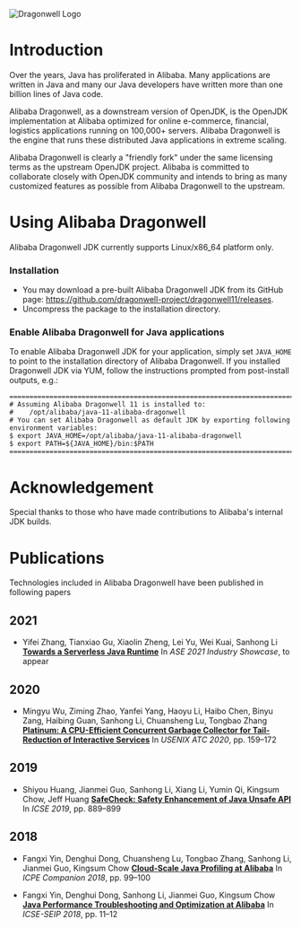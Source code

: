 ![Dragonwell Logo](https://raw.githubusercontent.com/wiki/dragonwell-project/dragonwell8/images/dragonwell_std_txt_horiz.png)

# Introduction

Over the years, Java has proliferated in Alibaba. Many applications are written in Java and many our Java developers have written more than one billion lines of Java code.

Alibaba Dragonwell, as a downstream version of OpenJDK, is the OpenJDK implementation at Alibaba optimized for online e-commerce, financial, logistics applications running on 100,000+ servers. Alibaba Dragonwell is the engine that runs these distributed Java applications in extreme scaling.

Alibaba Dragonwell is clearly a "friendly fork" under the same licensing terms as the upstream OpenJDK project. Alibaba is committed to collaborate closely with OpenJDK community and intends to bring as many customized features as possible from Alibaba Dragonwell to the upstream.

# Using Alibaba Dragonwell

Alibaba Dragonwell JDK currently supports Linux/x86_64 platform only.

### Installation

* You may download a pre-built Alibaba Dragonwell JDK from its GitHub page:
https://github.com/dragonwell-project/dragonwell11/releases.
* Uncompress the package to the installation directory.

### Enable Alibaba Dragonwell for Java applications

To enable Alibaba Dragonwell JDK for your application, simply set `JAVA_HOME` to point to the installation directory of Alibaba Dragonwell. If you installed Dragonwell JDK via YUM, follow the instructions prompted from post-install outputs, e.g.:

```
=======================================================================
# Assuming Alibaba Dragonwell 11 is installed to:
#    /opt/alibaba/java-11-alibaba-dragonwell
# You can set Alibaba Dragonwell as default JDK by exporting following environment variables:
$ export JAVA_HOME=/opt/alibaba/java-11-alibaba-dragonwell
$ export PATH=${JAVA_HOME}/bin:$PATH
=======================================================================
```

# Acknowledgement

Special thanks to those who have made contributions to Alibaba's internal JDK builds.

# Publications

Technologies included in Alibaba Dragonwell have been published in following papers

## 2021

- Yifei Zhang, Tianxiao Gu, Xiaolin Zheng, Lei Yu, Wei Kuai, Sanhong Li [**Towards a Serverless Java Runtime**](https://ase21-industry.hotcrp.com/doc/ase21-industry-paper7.pdf?cap=07ax_GWBvNW-0U) In _ASE 2021 Industry Showcase_, to appear

## 2020

- Mingyu Wu, Ziming Zhao, Yanfei Yang, Haoyu Li, Haibo Chen, Binyu Zang, Haibing Guan, Sanhong Li, Chuansheng Lu, Tongbao Zhang [**Platinum: A CPU-Efficient Concurrent Garbage Collector for Tail-Reduction of Interactive Services**](https://www.usenix.org/system/files/atc20-wu-mingyu.pdf) In _USENIX ATC 2020_, pp. 159&ndash;172

## 2019

- Shiyou Huang, Jianmei Guo, Sanhong Li, Xiang Li, Yumin Qi, Kingsum Chow, Jeff Huang [**SafeCheck: Safety Enhancement of Java Unsafe API**](https://2019.icse-conferences.org/details/icse-2019-Technical-Papers/96/SafeCheck-Safety-Enhancement-of-Java-Unsafe-API) In _ICSE 2019_, pp. 889&ndash;899

## 2018

- Fangxi Yin, Denghui Dong, Chuansheng Lu, Tongbao Zhang, Sanhong Li, Jianmei Guo, Kingsum Chow [**Cloud-Scale Java Profiling at Alibaba**](https://dl.acm.org/doi/10.1145/3185768.3186295) In _ICPE Companion 2018_, pp. 99&ndash;100

- Fangxi Yin, Denghui Dong, Sanhong Li, Jianmei Guo, Kingsum Chow [**Java Performance Troubleshooting and Optimization at Alibaba**](https://www.icse2018.org/details/icse-2018-Software-Engineering-in-Practice/4/Java-Performance-Troubleshooting-and-Optimization-at-Alibaba) In _ICSE-SEIP 2018_, pp. 11&ndash;12


